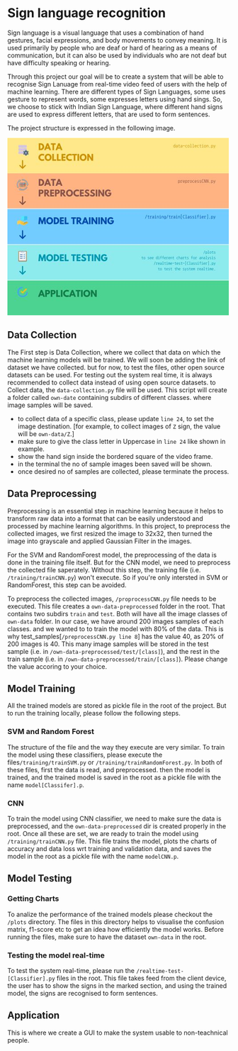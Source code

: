# Sign language recognition

Sign language is a visual language that uses a combination of hand gestures, facial expressions, and body movements to convey meaning. It is used primarily by people who are deaf or hard of hearing as a means of communication, but it can also be used by individuals who are not deaf but have difficulty speaking or hearing.

Through this project our goal will be to create a system that will be able to recognise Sign Lanuage from real-time video feed of users with the help of machine learning. There are different types of Sign Languages, some uses gesture to represent words, some expresses letters using hand sings. So, we choose to stick with Indian Sign Language, where different hand signs are used to express different letters, that are used to form sentences.

The project structure is expressed in the following image.

![alt text](https://github.com/SujoyGhosh-scott/sign-language-prediction/blob/main/project-flow-diagram.jpg)

## Data Collection

The First step is Data Collection, where we collect that data on which the machine learning models will be trained. We will soon be adding the link of dataset we have collected. but for now, to test the files, other open source datasets can be used.
For testing out the system real time, it is always recommended to collect data instead of using open source datasets.
to Collect data, the `data-collection.py` file will be used.
This script will create a folder called `own-date` containing subdirs of different classes. where image samples will be saved.

- to collect data of a specific class, please update `line 24`, to set the image destination.
  [for example, to collect images of `Z` sign, the value will be `own-data/Z`.]
- make sure to give the class letter in Uppercase in `line 24` like shown in example.
- show the hand sign inside the bordered square of the video frame.
- in the terminal the no of sample images been saved will be shown.
- once desired no of samples are collected, please terminate the process.

## Data Preprocessing

Preprocessing is an essential step in machine learning because it helps to transform raw data into a format that can be easily understood and processed by machine learning algorithms. In this project, to preprocess the collected images, we first resized the image to 32x32, then turned the image into grayscale and applied Gaussian Filter in the images.

For the SVM and RandomForest model, the preprocessing of the data is done in the training file itself. But for the CNN model, we need to preprocess the collected file saperately. Without this step, the training file (i.e. `/training/trainCNN.py`) won't execute. So if you're only intersted in SVM or RandomForest, this step can be avoided.

To preprocess the collected images, `/proprocessCNN.py` file needs to be executed. This file creates a `own-data-preprocessed` folder in the root. That contains two subdirs `train` and `test`. Both will have all the image classes of `own-data` folder.
In our case, we have around 200 images samples of each classes. and we wanted to to train the model with 80% of the data.
This is why test_samples[`/preprocessCNN.py line 8`] has the value 40, as 20% of 200 images is 40. This many image samples will be stored in the test sample (i.e. in `/own-data-preprocessed/test/[class]`), and the rest in the train sample (i.e. in `/own-data-preprocessed/train/[class]`).
Please change the value accoring to your choice.

## Model Training

All the trained models are stored as pickle file in the root of the project. But to run the training locally, please follow the following steps.

### SVM and Random Forest

The structure of the file and the way they execute are very similar. To train the model using these classifiers, please execute the files`/training/trainSVM.py` or `/training/trainRandomForest.py`. In both of these files, first the data is read, and preprocessed. then the model is trained, and the trained model is saved in the root as a pickle file with the name `model[Classifer].p`.

### CNN

To train the model using CNN classifier, we need to make sure the data is preprocessed, and the `own-data-preprocessed` dir is created properly in the root. Once all these are set, we are ready to train the model using `/training/trainCNN.py` file. This file trains the model, plots the charts of accuracy and data loss wrt training and validation data, and saves the model in the root as a pickle file with the name `modelCNN.p`.

## Model Testing

### Getting Charts

To analize the performance of the trained models please checkout the `/plots` directory. The files in this directory helps to visualise the confusion matrix, f1-score etc to get an idea how efficiently the model works. Before running the files, make sure to have the dataset `own-data` in the root.

### Testing the model real-time

To test the system real-time, please run the `/realtime-test-[Classifier].py` files in the root. This file takes feed from the client device, the user has to show the signs in the marked section, and using the trained model, the signs are recognised to form sentences.

## Application

This is where we create a GUI to make the system usable to non-teachnical people.
